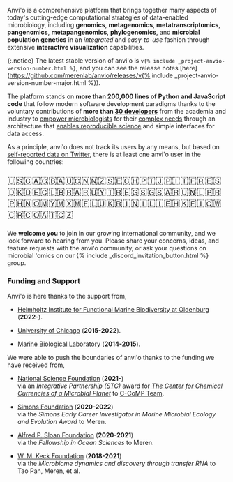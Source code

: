 Anvi'o is a comprehensive platform that brings together many aspects of today's cutting-edge computational strategies of data-enabled microbiology, including **genomics**, **metagenomics**, **metatranscriptomics**, **pangenomics**, **metapangenomics**, **phylogenomics**, and **microbial population genetics** in an *integrated* and *easy-to-use* fashion through extensive **interactive visualization** capabilities.

{:.notice}
The latest stable version of anvi'o is `v{% include _project-anvio-version-number.html %}`, and you can see the release notes [here](https://github.com/merenlab/anvio/releases/v{% include _project-anvio-version-number-major.html %}).

The platform stands on **more than 200,000 lines of Python and JavaScript code** that follow modern software development paradigms thanks to the voluntary contributions of **more than [30 developers](/people)** from the academia and industry to [empower microbiologists](/testimonials/) for their [complex needs](https://github.com/merenlab/anvio/releases) through an architecture that [enables reproducible science](http://merenlab.org/2016/11/21/bacteroides-genome-variants/) and simple interfaces for data access.

As a principle, anvi'o does not track its users by any means, but based on [self-reported data on Twitter](https://twitter.com/merenbey/status/1218364014641786882), there is at least one anvi'o user in the following countries:

<p style="font-size: 16pt">  🇺🇸🇨🇦🇬🇧🇦🇺🇨🇳🇳🇿🇸🇪🇨🇭🇵🇹🇯🇵🇮🇹🇫🇷🇪🇸🇩🇰🇩🇪🇨🇱🇧🇷🇦🇷🇺🇾🇹🇷🇪🇬🇸🇬🇸🇦🇷🇺🇳🇱🇵🇷🇵🇭🇳🇴🇲🇾🇲🇽🇲🇫🇱🇺🇰🇷🇮🇳🇮🇱🇮🇪🇭🇰🇫🇮🇨🇼🇨🇷🇨🇴🇦🇹🇨🇿
</p>

We **welcome you** to join in our growing international community, and we look forward to hearing from you. Please share your concerns, ideas, and feature requests with the anvi'o community, or ask your questions on microbial 'omics on our {% include _discord_invitation_button.html %} group.

### Funding and Support

Anvi'o is here thanks to the support from,

* [Helmholtz Institute for Functional Marine Biodiversity at Oldenburg](https://hifmb.de) (**2022-**).

* [University of Chicago](https://uchicago.edu) (**2015-2022**).

* [Marine Biological Laboratory](https://mbl.edu) (**2014-2015**).

We were able to push the boundaries of anvi'o thanks to the funding we have received from,

* [National Science Foundation](https://nsf.gov/) (**2021-**)<br> via an _Integrative Partnership ([STC](https://new.nsf.gov/funding/opportunities/science-technology-centers-integrative))_ award for _[The Center for Chemical Currencies of a Microbial Planet](https://ccomp-stc.org/)_ to [C-CoMP Team](https://ccomp-stc.org/about/c-comp-team/).

* [Simons Foundation](https://www.simonsfoundation.org/) (**2020-2022**)<br> via the _Simons Early Career Investigator in Marine Microbial Ecology and Evolution Award_ to Meren.

* [Alfred P. Sloan Foundation](https://sloan.org/) (**2020-2021**)<br> via the _Fellowship in Ocean Sciences_ to Meren.

* [W. M. Keck Foundation](http://www.wmkeck.org/) (**2018-2021**)<br> via the _Microbiome dynamics and discovery through transfer RNA_ to Tao Pan, Meren, et al.
